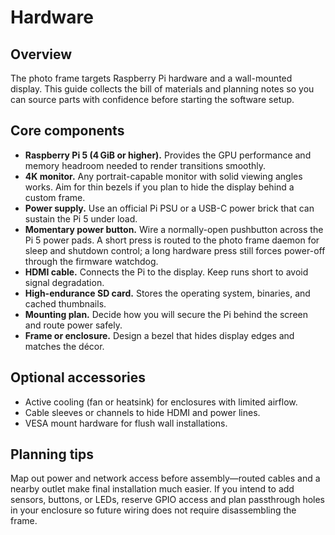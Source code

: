 # Hardware

## Overview
The photo frame targets Raspberry Pi hardware and a wall-mounted display. This guide collects the bill of materials and planning notes so you can source parts with confidence before starting the software setup.

## Core components
- **Raspberry Pi 5 (4 GiB or higher).** Provides the GPU performance and memory headroom needed to render transitions smoothly.
- **4K monitor.** Any portrait-capable monitor with solid viewing angles works. Aim for thin bezels if you plan to hide the display behind a custom frame.
- **Power supply.** Use an official Pi PSU or a USB-C power brick that can sustain the Pi 5 under load.
- **Momentary power button.** Wire a normally-open pushbutton across the Pi 5 power pads. A short press is routed to the photo frame daemon for sleep and shutdown control; a long hardware press still forces power-off through the firmware watchdog.
- **HDMI cable.** Connects the Pi to the display. Keep runs short to avoid signal degradation.
- **High-endurance SD card.** Stores the operating system, binaries, and cached thumbnails.
- **Mounting plan.** Decide how you will secure the Pi behind the screen and route power safely.
- **Frame or enclosure.** Design a bezel that hides display edges and matches the décor.

## Optional accessories
- Active cooling (fan or heatsink) for enclosures with limited airflow.
- Cable sleeves or channels to hide HDMI and power lines.
- VESA mount hardware for flush wall installations.

## Planning tips
Map out power and network access before assembly—routed cables and a nearby outlet make final installation much easier. If you intend to add sensors, buttons, or LEDs, reserve GPIO access and plan passthrough holes in your enclosure so future wiring does not require disassembling the frame.

